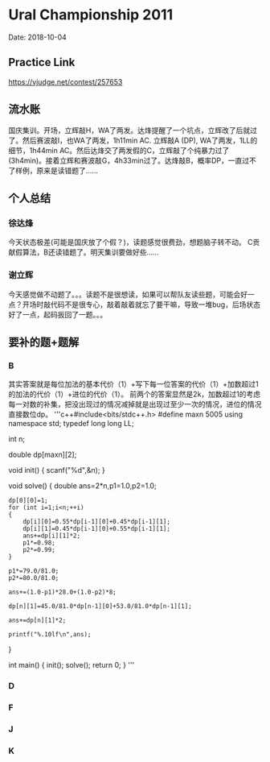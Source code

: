 # Ural Championship 2011
Date: 2018-10-04

## Practice Link
https://vjudge.net/contest/257653

## 流水账
国庆集训。开场，立辉敲H，WA了两发。达烽提醒了一个坑点，立辉改了后就过了。然后赛波敲I，也WA了两发，1h11min AC. 立辉敲A (DP), WA了两发，1LL的细节，1h44min AC。然后达烽交了两发假的C，立辉敲了个纯暴力过了(3h4min)。接着立辉和赛波敲G，4h33min过了。达烽敲B，概率DP，一直过不了样例，原来是读错题了……

## 个人总结
### 徐达烽
今天状态极差(可能是国庆放了个假？)，读题感觉很费劲，想题脑子转不动。 C贡献假算法，B还读错题了。明天集训要做好些……
### 谢立辉
今天感觉做不动题了。。。读题不是很想读，如果可以帮队友读些题，可能会好一点？开场时敲代码不是很专心，敲着敲着就忘了要干嘛，导致一堆bug，后场状态好了一点，起码扳回了一题。。。

## 要补的题+题解
### B
其实答案就是每位加法的基本代价（1）+写下每一位答案的代价（1）+加数超过1的加法的代价（1）+进位的代价（1）。
前两个的答案显然是2k，加数超过1的考虑每一对数的补集，把没出现过的情况减掉就是出现过至少一次的情况，进位的情况直接数位dp。
'''c++#include<bits/stdc++.h>
#define maxn 5005
using namespace std;
typedef long long LL;

int n;

double dp[maxn][2];

void init()
{
	scanf("%d",&n);
}

void solve()
{
	double ans=2*n,p1=1.0,p2=1.0;
	
	dp[0][0]=1;
	for (int i=1;i<n;++i)
	{
		dp[i][0]=0.55*dp[i-1][0]+0.45*dp[i-1][1];
		dp[i][1]=0.45*dp[i-1][0]+0.55*dp[i-1][1];
		ans+=dp[i][1]*2;
		p1*=0.98;
		p2*=0.99;
	}
	
	p1*=79.0/81.0;
	p2*=80.0/81.0;
	
	ans+=(1.0-p1)*28.0+(1.0-p2)*8;
	
	dp[n][1]=45.0/81.0*dp[n-1][0]+53.0/81.0*dp[n-1][1];
	
	ans+=dp[n][1]*2;
	
	printf("%.10lf\n",ans);
}

int main()
{
    init();
    solve();
    return 0;
}
'''
### D
### F
### J
### K


